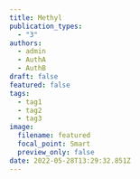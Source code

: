 ```yaml
---
title: Methyl
publication_types:
  - "3"
authors:
  - admin
  - AuthA
  - AuthB
draft: false
featured: false
tags:
  - tag1
  - tag2
  - tag3
image:
  filename: featured
  focal_point: Smart
  preview_only: false
date: 2022-05-28T13:29:32.851Z
---
```

